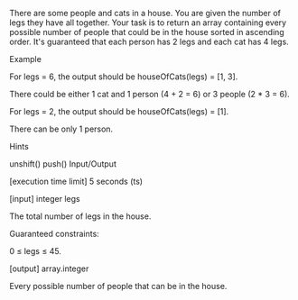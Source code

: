 There are some people and cats in a house. You are given the number of legs they have all together. Your task is to return an array containing every possible number of people that could be in the house sorted in ascending order. It's guaranteed that each person has 2 legs and each cat has 4 legs.

Example

For legs = 6, the output should be houseOfCats(legs) = [1, 3].

There could be either 1 cat and 1 person (4 + 2 = 6) or 3 people (2 \* 3 = 6).

For legs = 2, the output should be houseOfCats(legs) = [1].

There can be only 1 person.

Hints

unshift()
push()
Input/Output

[execution time limit] 5 seconds (ts)

[input] integer legs

The total number of legs in the house.

Guaranteed constraints:

0 ≤ legs ≤ 45.

[output] array.integer

Every possible number of people that can be in the house.
